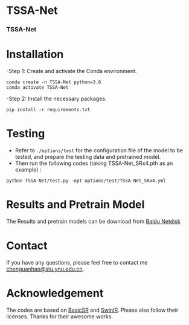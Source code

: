 # TSSA-Net
### TSSA-Net
# Installation
-Step 1: Create and activate the Conda environment.
```
conda create -n TSSA-Net python=3.8
conda activate TSSA-Net
```
-Step 2: Install the necessary packages.
```
pip install -r requirements.txt
```
# Testing
- Refer to `./options/test` for the configuration file of the model to be tested, and prepare the testing data and pretrained model.    
- Then run the following codes (taking TSSA-Net_SRx4.pth as an example) :
```
python TSSA-Net/test.py -opt options/test/TSSA-Net_SRx4.yml
```
# Results and Pretrain Model
The Results and pretrain models can be download from [Baidu Netdisk](https://pan.baidu.com/s/1hF5-HjYK9H0xHS41qhO9Fw) 
# Contact
If you have any questions, please feel free to contact me chenguanhao@stu.ynu.edu.cn.
# Acknowledgement
The codes are based on [BasicSR](https://github.com/XPixelGroup/BasicSR/tree/master) and [SwinIR](https://github.com/JingyunLiang/SwinIR). Please also follow their licenses. Thanks for their awesome works.
